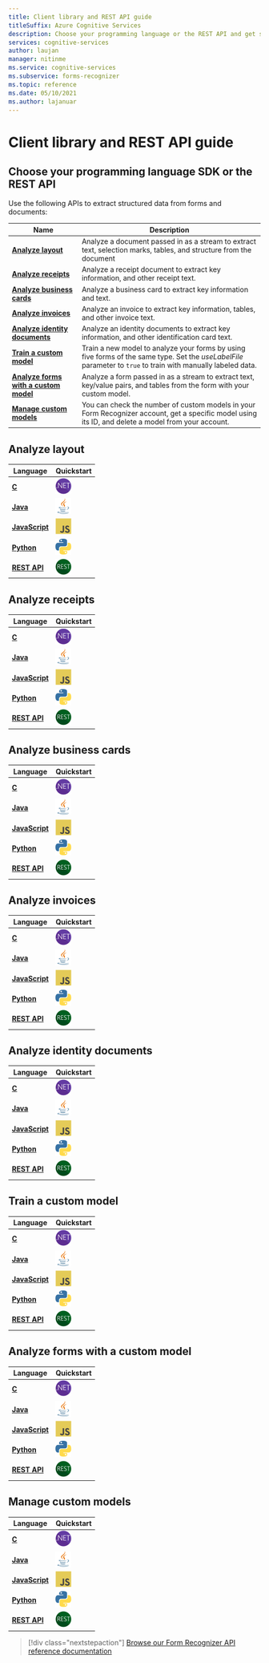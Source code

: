 ```yaml
---
title: Client library and REST API guide
titleSuffix: Azure Cognitive Services
description: Choose your programming language or the REST API and get started with a select feature
services: cognitive-services
author: laujan
manager: nitinme
ms.service: cognitive-services
ms.subservice: forms-recognizer
ms.topic: reference
ms.date: 05/10/2021
ms.author: lajanuar
---
```



# Client library and REST API guide

## Choose your programming language SDK or the REST API

Use the following APIs to extract structured data from forms and documents:

<!-- markdownlint-disable MD033 -->

|Name |Description |
|---|---|
| **[Analyze layout](#analyze-layout)** | Analyze a document passed in as a stream to extract text, selection marks, tables, and structure from the document |
| **[Analyze receipts](#analyze-receipts)** | Analyze a receipt document to extract key information, and other receipt text.|
| **[Analyze business cards](#analyze-business-cards)** | Analyze a business card to extract key information and text.|
| **[Analyze invoices](#analyze-invoices)** | Analyze an invoice to extract key information, tables, and other invoice text.|
| **[Analyze identity documents](#analyze-identity-documents)** | Analyze an identity documents to extract key information, and other identification card text.|
| **[Train a custom model](#train-a-custom-model)**| Train a new model to analyze your forms by using five forms of the same type. Set the _useLabelFile_ parameter to `true` to train with manually labeled data. |
| **[Analyze forms with a custom model](#analyze-forms-with-a-custom-model)**|Analyze a form passed in as a stream to extract text, key/value pairs, and tables from the form with your custom model.  |
|**[Manage custom models](#manage-custom-models)**| You can check the number of custom models in your Form Recognizer account, get a specific model using its ID, and delete a model from your account.|

## Analyze layout

|Language|Quickstart|
|-----------|------------------|
|[**C**](csharp-sdk.md#analyze-layout)|  <a href="csharp-sdk.md#analyze-layout"><img src="../media/logos/logo_NET.svg" alt="c-sharp logo" width="32px" height="32px"></a>|
|[**Java**](java-sdk.md#analyze-layout) |  <a href="java-sdk.md#analyze-layout"><img src="../media/logos/logo_java.svg" alt="java logo"  width="32px" height="32px"></a>  |
|[**JavaScript**](javascript.md#analyze-layout) |<a href="javascript-sdk.md#analyze-layout"><img src=" ../media/logos/logo_js.svg" alt="javascript logo"  width="32px" height="32px"></a> |
|[**Python**](python-sdk.md#analyze-layout) | <a href="python-sdk#analyze-layout"><img src="../media/logos/logo_python.svg"  alt="python logo"  width="32px" height="32px"></a>  |
|[**REST API**](rest-api.md#analyze-layout) |<a href="rest-api.md#analyze-layout"><img src=" ../media/logos/logo_REST.svg"  alt="rest logo"  width="32px" height="32px"></a>  |

## Analyze receipts

|Language|Quickstart|
|-----------|------------------|
|[**C**](csharp-sdk.md#analyze-receipts)|  <a href="csharp-sdk.md#analyze-receipts"><img src="../media/logos/logo_NET.svg" alt="c-sharp logo" width="32px" height="32px"></a>|
|[**Java**](java-sdk.md#analyze-receipts) |  <a href="java-sdk.md#analyze-receipts"><img src="../media/logos/logo_java.svg" alt="java logo"  width="32px" height="32px"></a>  |
|[**JavaScript**](javascript.md#analyze-receipts) |<a href="javascript-sdk.md#analyze-receipts"><img src=" ../media/logos/logo_js.svg" alt="javascript logo"  width="32px" height="32px"></a> |
|[**Python**](python-sdk.md#analyze-receipts) | <a href="python-sdk#analyze-receipts"><img src="../media/logos/logo_python.svg"  alt="python logo"  width="32px" height="32px"></a>  |
|[**REST API**](rest-api.md#analyze-receipts) |<a href="rest-api.md#analyze-receipts"><img src=" ../media/logos/logo_REST.svg"  alt="rest logo"  width="32px" height="32px"></a>  |

## Analyze business cards

|Language|Quickstart|
|-----------|------------------|
|[**C**](csharp-sdk.md#analyze-business-cards)|  <a href="csharp-sdk.md#analyze-business-cards"><img src="../media/logos/logo_NET.svg" alt="c-sharp logo" width="32px" height="32px"></a>|
|[**Java**](java-sdk.md#analyze-business-cards) |  <a href="java-sdk.md#analyze-business-cards"><img src="../media/logos/logo_java.svg" alt="java logo"  width="32px" height="32px"></a>  |
|[**JavaScript**](javascript.md#analyze-business-cards) |<a href="javascript-sdk.md#analyze-business-cards"><img src=" ../media/logos/logo_js.svg" alt="javascript logo"  width="32px" height="32px"></a> |
|[**Python**](python-sdk.md#analyze-business-cards) | <a href="python-sdk#analyze-business-cards"><img src="../media/logos/logo_python.svg"  alt="python logo"  width="32px" height="32px"></a>  |
|[**REST API**](rest-api.md#analyze-business-cards) |<a href="rest-api.md#analyze-business-cards"><img src=" ../media/logos/logo_REST.svg"  alt="rest logo"  width="32px" height="32px"></a>  |

## Analyze invoices

|Language|Quickstart|
|-----------|------------------|
|[**C**](csharp-sdk.md#analyze-invoices)|  <a href="csharp-sdk.md#analyze-invoices"><img src="../media/logos/logo_NET.svg" alt="c-sharp logo" width="32px" height="32px"></a>|
|[**Java**](java-sdk.md#analyze-invoices) |  <a href="java-sdk.md#analyze-invoices"><img src="../media/logos/logo_java.svg" alt="java logo"  width="32px" height="32px"></a>  |
|[**JavaScript**](javascript.md#analyze-invoices) |<a href="javascript-sdk.md#analyze-invoices"><img src=" ../media/logos/logo_js.svg" alt="javascript logo"  width="32px" height="32px"></a> |
|[**Python**](python-sdk.md#analyze-invoices) | <a href="python-sdk#analyze-invoices"><img src="../media/logos/logo_python.svg"  alt="python logo"  width="32px" height="32px"></a>  |
|[**REST API**](rest-api.md#analyze-invoices) |<a href="rest-api.md#analyze-invoices"><img src=" ../media/logos/logo_REST.svg"  alt="rest logo"  width="32px" height="32px"></a>  |

## Analyze identity documents

|Language|Quickstart|
|-----------|------------------|
|[**C**](csharp-sdk.md#analyze-identity-documents)|  <a href="csharp-sdk.md#analyze-identity-documents"><img src="../media/logos/logo_NET.svg" alt="c-sharp logo" width="32px" height="32px"></a>|
|[**Java**](java-sdk.md#analyze-identity-documents) |  <a href="java-sdk.md#analyze-identity-documents"><img src="../media/logos/logo_java.svg" alt="java logo"  width="32px" height="32px"></a>  |
|[**JavaScript**](javascript.md#analyze-identity-documents) |<a href="javascript-sdk.md#analyze-identity-documents"><img src=" ../media/logos/logo_js.svg" alt="javascript logo"  width="32px" height="32px"></a> |
|[**Python**](python-sdk.md#analyze-identity-documents) | <a href="python-sdk#analyze-identity-documents"><img src="../media/logos/logo_python.svg"  alt="python logo"  width="32px" height="32px"></a>  |
|[**REST API**](rest-api.md#analyze-identity-documents) |<a href="rest-api.md#analyze-identity-documents"><img src=" ../media/logos/logo_REST.svg"  alt="rest logo"  width="32px" height="32px"></a>  |

## Train a custom model

|Language|Quickstart|
|-----------|------------------|
|[**C**](csharp-sdk.md#train-a-custom-model)|  <a href="csharp-sdk.md#train-a-custom-model"><img src="../media/logos/logo_NET.svg" alt="c-sharp logo" width="32px" height="32px"></a>|
|[**Java**](java-sdk.md#train-a-custom-model) |  <a href="java-sdk.md#train-a-custom-model"><img src="../media/logos/logo_java.svg" alt="java logo"  width="32px" height="32px"></a>  |
|[**JavaScript**](javascript.md#train-a-custom-model) |<a href="javascript-sdk.md#train-a-custom-model"><img src=" ../media/logos/logo_js.svg" alt="javascript logo"  width="32px" height="32px"></a> |
|[**Python**](python-sdk.md#train-a-custom-model) | <a href="python-sdk#train-a-custom-model"><img src="../media/logos/logo_python.svg"  alt="python logo"  width="32px" height="32px"></a>  |
|[**REST API**](rest-api.md#train-a-custom-model) |<a href="rest-api.md#train-a-custom-model"><img src=" ../media/logos/logo_REST.svg"  alt="rest logo"  width="32px" height="32px"></a>  |

## Analyze forms with a custom model

|Language|Quickstart|
|-----------|------------------|
|[**C**](csharp-sdk.md#analyze-forms-with-a-custom-model)|  <a href="csharp-sdk.md#analyze-forms-with-a-custom-model"><img src="../media/logos/logo_NET.svg" alt="c-sharp logo" width="32px" height="32px"></a>|
|[**Java**](java-sdk.md#analyze-forms-with-a-custom-model) |  <a href="java-sdk.md#analyze-forms-with-a-custom-model"><img src="../media/logos/logo_java.svg" alt="java logo"  width="32px" height="32px"></a>  |
|[**JavaScript**](javascript.md#analyze-forms-with-a-custom-model) |<a href="javascript-sdk.md#analyze-forms-with-a-custom-model"><img src=" ../media/logos/logo_js.svg" alt="javascript logo"  width="32px" height="32px"></a> |
|[**Python**](python-sdk.md#analyze-forms-with-a-custom-model) | <a href="python-sdk#analyze-forms-with-a-custom-model"><img src="../media/logos/logo_python.svg"  alt="python logo"  width="32px" height="32px"></a>  |
|[**REST API**](rest-api.md#analyze-forms-with-a-custom-model) |<a href="rest-api.md#analyze-forms-with-a-custom-model"><img src=" ../media/logos/logo_REST.svg"  alt="rest logo"  width="32px" height="32px"></a>  |

## Manage custom models

|Language|Quickstart|
|-----------|------------------|
|[**C**](csharp-sdk.md#manage-custom-models)|  <a href="csharp-sdk.md#manage-custom-models"><img src="../media/logos/logo_NET.svg" alt="c-sharp logo" width="32px" height="32px"></a>|
|[**Java**](java-sdk.md#manage-custom-models) |  <a href="java-sdk.md#manage-custom-models"><img src="../media/logos/logo_java.svg" alt="java logo"  width="32px" height="32px"></a>  |
|[**JavaScript**](javascript.md#manage-custom-models) |<a href="javascript-sdk.md#manage-custom-models"><img src=" ../media/logos/logo_js.svg" alt="javascript logo"  width="32px" height="32px"></a> |
|[**Python**](python-sdk.md#manage-custom-models) | <a href="python-sdk#manage-custom-models"><img src="../media/logos/logo_python.svg"  alt="python logo"  width="32px" height="32px"></a>  |
|[**REST API**](rest-api.md#manage-custom-models) |<a href="rest-api.md#manage-custom-models"><img src=" ../media/logos/logo_REST.svg"  alt="rest logo"  width="32px" height="32px"></a>  |

> [!div class="nextstepaction"]
> [Browse our Form Recognizer API reference documentation](https://westus.dev.cognitive.microsoft.com/docs/services/form-recognizer-api-v2-1/operations/AnalyzeBusinessCardAsync)
